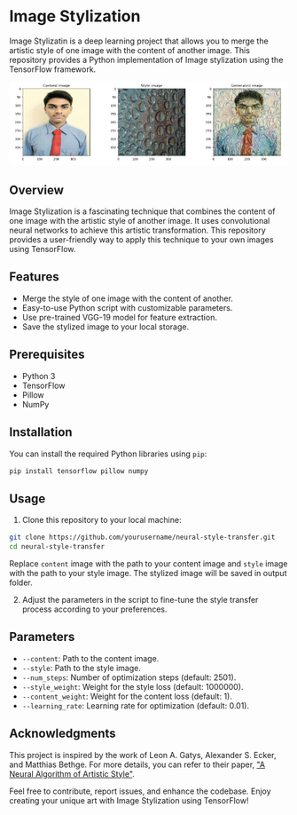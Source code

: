 # Image Stylization

Image Stylizatin is a deep learning project that allows you to merge the artistic style of one image with the content of another image. This repository provides a Python implementation of Image stylization using the TensorFlow framework.

![content image](https://github.com/SherlockOm/Image-Stylization/blob/main/output/output.png?raw=true)


## Overview

Image Stylization is a fascinating technique that combines the content of one image with the artistic style of another image. It uses convolutional neural networks to achieve this artistic transformation. This repository provides a user-friendly way to apply this technique to your own images using TensorFlow.

## Features

- Merge the style of one image with the content of another.
- Easy-to-use Python script with customizable parameters.
- Use pre-trained VGG-19 model for feature extraction.
- Save the stylized image to your local storage.

## Prerequisites

- Python 3
- TensorFlow
- Pillow
- NumPy

## Installation

You can install the required Python libraries using `pip`:

```bash
pip install tensorflow pillow numpy
```

## Usage

1. Clone this repository to your local machine:

```bash
git clone https://github.com/yourusername/neural-style-transfer.git
cd neural-style-transfer
```

Replace `content` image with the path to your content image and `style` image with the path to your style image. The stylized image will be saved in output folder.

2. Adjust the parameters in the script to fine-tune the style transfer process according to your preferences.

## Parameters

- `--content`: Path to the content image.
- `--style`: Path to the style image.
- `--num_steps`: Number of optimization steps (default: 2501).
- `--style_weight`: Weight for the style loss (default: 1000000).
- `--content_weight`: Weight for the content loss (default: 1).
- `--learning_rate`: Learning rate for optimization (default: 0.01).


## Acknowledgments

This project is inspired by the work of Leon A. Gatys, Alexander S. Ecker, and Matthias Bethge. For more details, you can refer to their paper, ["A Neural Algorithm of Artistic Style"](https://arxiv.org/abs/1508.06576).

Feel free to contribute, report issues, and enhance the codebase. Enjoy creating your unique art with Image Stylization using TensorFlow!
